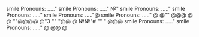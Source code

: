 smile Pronouns: ....."
smile Pronouns: ....."
№"
smile Pronouns: ....."
smile Pronouns: ....."
smile Pronouns: ....."@
smile Pronouns: ....."
@
@""
@@@
@
@
""@@@@
@"3
""
"@@
@
№№"#
""
"
@@@
smile Pronouns: ....."
smile Pronouns: ....."
@
@@
@
